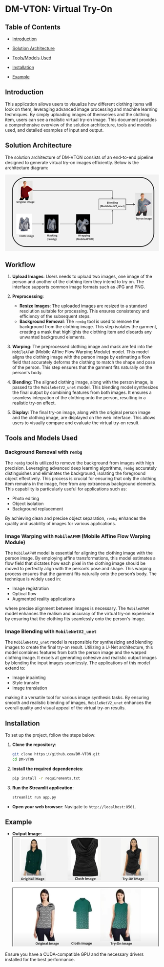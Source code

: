 # DM-VTON: Virtual Try-On

## Table of Contents

- [Introduction](#introduction)
  
- [Solution Architecture](#solution-architecture)
  
- [Tools/Models Used](#toolsmodels-used)

- [Installation](#installation-used)
  
- [Example](#example)


## Introduction

This application allows users to visualize how different clothing items will look on them, leveraging advanced image processing and machine learning techniques. By simply uploading images of themselves and the clothing item, users can see a realistic virtual try-on image. This document provides a comprehensive overview of the solution architecture, tools and models used, and detailed examples of input and output.

## Solution Architecture

The solution architecture of DM-VTON consists of an end-to-end pipeline designed to generate virtual try-on images efficiently. Below is the architecture diagram:

![Solution Architecture Diagram](https://github.com/Prajnabhandary/VITON/blob/main/Inpainting/Img_10.jpg)

## Workflow

1. **Upload Images**: Users needs to upload two images, one image of the person and another of the clothing item they intend to try on. The interface supports common image formats such as JPG and PNG.
   
2. **Preprocessing**: 
   - **Resize Images**: The uploaded images are resized to a standard resolution suitable for processing. This ensures consistency and efficiency of the subsequent steps.
   - **Background Removal**: The `rembg` tool is used to remove the background from the clothing image. This step isolates the garment, creating a mask that highlights the clothing item and discards any unwanted background elements.

3. **Warping**: The preprocessed clothing image and mask are fed into the `MobileAFWM` (Mobile Affine Flow Warping Module) model. This model aligns the clothing image with the person image by estimating a flow field that accurately deforms the clothing to match the shape and pose of the person. This step ensures that the garment fits naturally on the person's body.

4. **Blending**: The aligned clothing image, along with the person image, is passed to the `MobileNetV2_unet` model. This blending model synthesizes the final output by combining features from both images. It ensures a seamless integration of the clothing onto the person, resulting in a realistic try-on effect.

5. **Display**: The final try-on image, along with the original person image and the clothing image, are displayed on the web interface. This allows users to visually compare and evaluate the virtual try-on result.

## Tools and Models Used

### Background Removal with `rembg`

The `rembg` tool is utilized to remove the background from images with high precision. Leveraging advanced deep learning algorithms, `rembg` accurately distinguishes and eliminates the background, isolating the foreground object effectively. This process is crucial for ensuring that only the clothing item remains in the image, free from any extraneous background elements. This capability is particularly useful for applications such as:

- Photo editing
- Object isolation
- Background replacement

By achieving clean and precise object separation, `rembg` enhances the quality and usability of images for various applications.

### Image Warping with `MobileAFWM` (Mobile Affine Flow Warping Module)

The `MobileAFWM` model is essential for aligning the clothing image with the person image. By employing affine transformations, this model estimates a flow field that dictates how each pixel in the clothing image should be moved to perfectly align with the person’s pose and shape. This warping process ensures that the garment fits naturally onto the person’s body. The technique is widely used in:

- Image registration
- Optical flow
- Augmented reality applications

where precise alignment between images is necessary. The `MobileAFWM` model enhances the realism and accuracy of the virtual try-on experience by ensuring that the clothing fits seamlessly onto the person's image.

### Image Blending with `MobileNetV2_unet`

The `MobileNetV2_unet` model is responsible for synthesizing and blending images to create the final try-on result. Utilizing a U-Net architecture, this model combines features from both the person image and the warped clothing image. It excels at generating cohesive and realistic output images by blending the input images seamlessly. The applications of this model extend to:

- Image inpainting
- Style transfer
- Image translation

making it a versatile tool for various image synthesis tasks. By ensuring smooth and realistic blending of images, `MobileNetV2_unet` enhances the overall quality and visual appeal of the virtual try-on results.


## Installation

To set up the project, follow the steps below:

1. **Clone the repository**:
   ```sh
   git clone https://github.com/DM-VTON.git
   cd DM-VTON
   ```

2. **Install the required dependencies**:
   ```sh
   pip install -r requirements.txt
   ```

3. **Run the Streamlit application**:
   ```sh
   streamlit run app.py
   ```

- **Open your web browser**: Navigate to `http://localhost:8501`.


## Example

- **Output Image**:
  ![Example Output](https://github.com/Prajnabhandary/VITON/blob/main/Inpainting/Img_7.jpg)

  ![Example Output](https://github.com/Prajnabhandary/VITON/blob/main/Inpainting/Img_8.jpg)

Ensure you have a CUDA-compatible GPU and the necessary drivers installed for the best performance.


